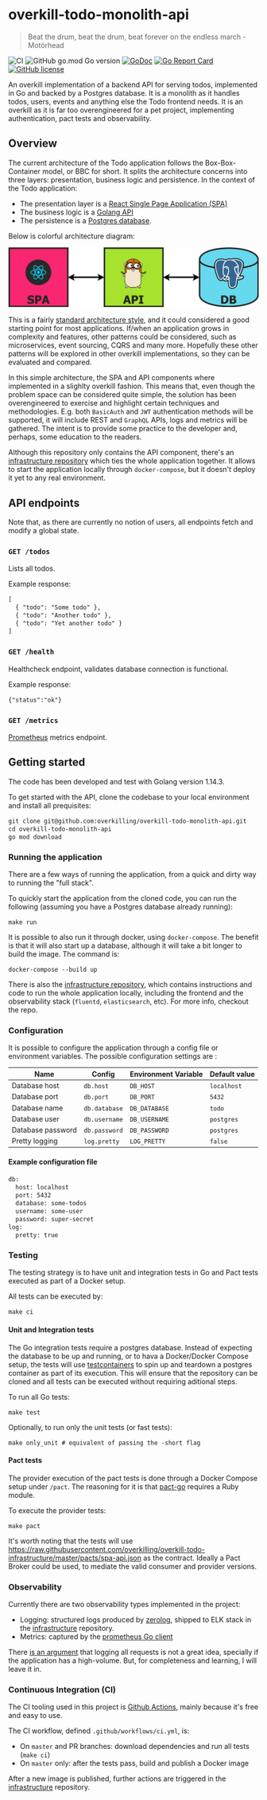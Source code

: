 # overkill-todo-monolith-api

> Beat the drum, beat the drum, beat forever on the endless march - Motörhead

![CI](https://github.com/overkilling/overkill-todo-monolith-api/workflows/CI/badge.svg?branch=master)
![GitHub go.mod Go version](https://img.shields.io/github/go-mod/go-version/overkilling/overkill-todo-monolith-api)
[![GoDoc](https://img.shields.io/badge/godoc-reference-blue.svg?style=flat)](https://godoc.org/github.com/overkilling/overkill-todo-monolith-api)
[![Go Report Card](https://goreportcard.com/badge/github.com/overkilling/overkill-todo-monolith-api)](https://goreportcard.com/report/github.com/overkilling/overkill-todo-monolith-api)
[![GitHub license](https://img.shields.io/github/license/overkilling/overkill-todo-monolith-api)](https://github.com/overkilling/overkill-todo-monolith-api/blob/master/LICENSE)


An overkill implementation of a backend API for serving todos, implemented in Go and backed by a Postgres database.
It is a monolith as it handles todos, users, events and anything else the Todo frontend needs.
It is an overkill as it is far too overengineered for a pet project, implementing authentication, pact tests and observability.

## Overview

The current architecture of the Todo application follows the Box-Box-Container model, or BBC for short.
It splits the architecture concerns into three layers: presentation, business logic and persistence.
In the context of the Todo application:

* The presentation layer is a [React Single Page Application (SPA)](https://github.com/overkilling/overkill-todo-spa-frontend)
* The business logic is a [Golang API](https://github.com/overkilling/overkill-todo-monolith-api)
* The persistence is a [Postgres database](https://www.postgresql.org/).

Below is colorful architecture diagram:

![Diagram](/.github/diagram.png?raw=true)

This is a fairly [standard architecture style](https://martinfowler.com/bliki/PresentationDomainDataLayering.html), and it could considered a good starting point for most applications.
If/when an application grows in complexity and features, other patterns could be considered, such as  microservices, event sourcing, CQRS and many more.
Hopefully these other patterns will be explored in other overkill implementations, so they can be evaluated and compared.

In this simple architecture, the SPA and API components where implemented in a slighlty overkill fashion.
This means that, even though the problem space can be considered quite simple, the solution has been overengineered to exercise and highlight certain techniques and methodologies.
E.g. both `BasicAuth` and `JWT` authentication methods will be supported, it will include REST and `GraphQL` APIs, logs and metrics will be gathered.
The intent is to provide some practice to the developer and, perhaps, some education to the readers.

Although this repository only contains the API component, there's an [infrastructure repository](https://github.com/overkilling/overkill-todo-infrastructure) which ties the whole application together.
It allows to start the application locally through `docker-compose`, but it doesn't deploy it yet to any real environment.

## API endpoints

Note that, as there are currently no notion of users, all endpoints fetch and modify a global state.

### `GET /todos`

Lists all todos.

Example response:

```
[
  { "todo": "Some todo" },
  { "todo": "Another todo" },
  { "todo": "Yet another todo" }
]
```

### `GET /health`

Healthcheck endpoint, validates database connection is functional.

Example response:

```
{"status":"ok"}
```

### `GET /metrics`

[Prometheus](https://prometheus.io/) metrics endpoint. 


## Getting started

The code has been developed and test with Golang version 1.14.3.

To get started with the API, clone the codebase to your local environment and install all prequisites:

```
git clone git@github.com:overkilling/overkill-todo-monolith-api.git
cd overkill-todo-monolith-api
go mod download
```

### Running the application

There are a few ways of running the application, from a quick and dirty way to running the "full stack".

To quickly start the application from the cloned code, you can run the following (assuming you have a Postgres database already running):

```
make run
```

It is possible to also run it through docker, using `docker-compose`. The benefit is that it will also start up a database, although it will take a bit longer to build the image. The command is:

```
docker-compose --build up
```

There is also the [infrastructure repository](https://github.com/overkilling/overkill-todo-infrastructure), which contains instructions and code to run the whole application locally, including the frontend and the observability stack (`fluentd`, `elasticsearch`, etc).
For more info, checkout the repo.

### Configuration

It is possible to configure the application through a config file or environment variables.
The possible configuration settings are :

| Name | Config | Environment Variable | Default value |
| ---- | ------ | -------------------- | ------------- |
| Database host | `db.host` | `DB_HOST` | `localhost` |
| Database port | `db.port`| `DB_PORT` | `5432` |
| Database name | `db.database` | `DB_DATABASE` | `todo` |
| Database user | `db.username` | `DB_USERNAME` | `postgres` |
| Database password | `db.password` | `DB_PASSWORD` | `postgres` |
| Pretty logging | `log.pretty` | `LOG_PRETTY` | `false` |


#### Example configuration file

```
db:
  host: localhost
  port: 5432
  database: some-todos
  username: some-user
  password: super-secret
log:
  pretty: true
```


### Testing

The testing strategy is to have unit and integration tests in Go and Pact tests executed as part of a Docker setup.

All tests can be executed by:

```
make ci
```

#### Unit and Integration tests

The Go integration tests require a postgres database.
Instead of expecting the database to be up and running, or to hava a Docker/Docker Compose setup, the tests will use [testcontainers](https://github.com/testcontainers/testcontainers-go) to spin up and teardown a postgres container as part of its execution.
This will ensure that the repository can be cloned and all tests can be executed without requiring aditional steps.

To run all Go tests:

```
make test
```

Optionally, to run only the unit tests (or fast tests):

```
make only_unit # equivalent of passing the -short flag
```

#### Pact tests

The provider execution of the pact tests is done through a Docker Compose setup under `/pact`. The reasoning for it is that [pact-go](https://github.com/pact-foundation/pact-go) requires a Ruby module.

To execute the provider tests:

```
make pact
```

It's worth noting that the tests will use https://raw.githubusercontent.com/overkilling/overkill-todo-infrastructure/master/pacts/spa-api.json as the contract.
Ideally a Pact Broker could be used, to mediate the valid consumer and provider versions.

### Observability

Currently there are two observability types implemented in the project:

* Logging: structured logs produced by [zerolog](https://github.com/rs/zerolog), shipped to ELK stack in the [infrastructure](https://github.com/overkilling/overkill-todo-infrastructure) repository.
* Metrics: captured by the [prometheus Go client](https://github.com/prometheus/client_golang)

There [is an argument](https://peter.bourgon.org/blog/2016/02/07/logging-v-instrumentation.html) that logging all requests is not a great idea, specially if the application has a high-volume. But, for completeness and learning, I will leave it in.


### Continuous Integration (CI)

The CI tooling used in this project is [Github Actions](https://github.com/features/actions), mainly because it's free and easy to use.

The CI workflow, defined `.github/workflows/ci.yml`, is:

* On `master` and PR branches: download dependencies and run all tests (`make ci`)
* On `master` only: after the tests pass, build and publish a Docker image

After a new image is published, further actions are triggered in the [infrastructure](https://github.com/overkilling/overkill-todo-infrastructure) repository.

